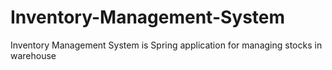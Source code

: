 # Inventory-Management-System
Inventory Management System is Spring application for managing stocks in warehouse
